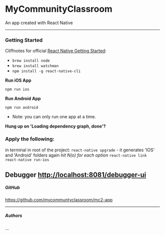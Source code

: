 # MyCommunityClassroom
An app created with React Native

---

### Getting Started

Cliffnotes for official [React Native Getting Started](https://facebook.github.io/react-native/docs/getting-started.html):


- `brew install node`
- `brew install watchman`
- `npm install -g react-native-cli`


**Run iOS App**

`npm run ios`

 
**Run Android App**

`npm run android`

* Note: you can only run one app at a time.

**Hung up on 'Loading dependency graph, done'?**
### Apply the following:
in terminal in root of the project:
`react-native upgrade` - it generates 'IOS' and 'Android' folders again *hit N(o) for each option*
`react-native link`
`react-native run-ios`

**Debugger**
<http://localhost:8081/debugger-ui>
---

##### GitHub
<https://github.com/mycommuntyclassroom/mc2-app>


---
##### Authors
...
